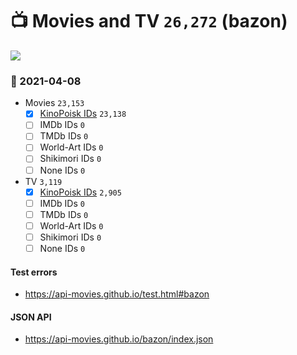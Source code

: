 # :tv: Movies and TV `26,272` (bazon)

<a href="https://API-Movies.github.io"><img src="https://API-Movies.github.io/banner.png?cache"></a>

### :date: 2021-04-08
- Movies `23,153`
  - [x] <a href="https://API-Movies.github.io/bazon/movie_kinopoisk_ids.json">KinoPoisk IDs</a> `23,138`
  - [ ] IMDb IDs `0`
  - [ ] TMDb IDs `0`
  - [ ] World-Art IDs `0`
  - [ ] Shikimori IDs `0`
  - [ ] None IDs `0`
- TV `3,119`
  - [x] <a href="https://API-Movies.github.io/bazon/tv_kinopoisk_ids.json">KinoPoisk IDs</a> `2,905`
  - [ ] IMDb IDs `0`
  - [ ] TMDb IDs `0`
  - [ ] World-Art IDs `0`
  - [ ] Shikimori IDs `0`
  - [ ] None IDs `0`
#### Test errors
- <a href='https://api-movies.github.io/test.html#bazon'>https://api-movies.github.io/test.html#bazon</a>
#### JSON API
- <a href='https://api-movies.github.io/bazon/index.json'>https://api-movies.github.io/bazon/index.json</a>
